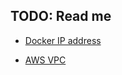 ## TODO: Read me

- [Docker IP address](https://www.freecodecamp.org/news/how-to-get-a-docker-container-ip-address-explained-with-examples/)

- [AWS VPC](https://www.youtube.com/watch?v=g2JOHLHh4rI)


